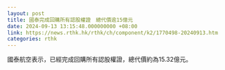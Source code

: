 ```yaml
---
layout: post
title: 國泰完成回購所有認股權證　總代價逾15億元
date: 2024-09-13 13:15:48.000000000 +08:00
link: https://news.rthk.hk/rthk/ch/component/k2/1770498-20240913.htm
categories: rthk
---
```


國泰航空表示，已經完成回購所有認股權證，總代價約為15.32億元。
